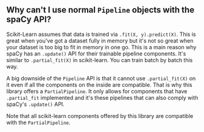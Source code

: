 ## Why can't I use normal `Pipeline` objects with the spaCy API? 

Scikit-Learn assumes that data is trained via `.fit(X, y).predict(X)`. This is great
when you've got a dataset fully in memory but it's not so great when your dataset is 
too big to fit in memory in one go. This is a main reason why spaCy has an `.update()`
API for their trainable pipeline components. It's similar to `.partial_fit(X)` in 
scikit-learn. You can train batch by batch this way. 

A big downside of the `Pipeline` API is that it cannot use `.partial_fit(X)` on it 
even if all the components on the inside are compatible. That is why this library 
offers a `PartialPipeline`. It only allows for components that have `.partial_fit` 
implemented and it's these pipelines that can also comply with spaCy's `.update()`
API.

Note that all scikit-learn components offered by this library are compatible with
the `PartialPipeline`.
